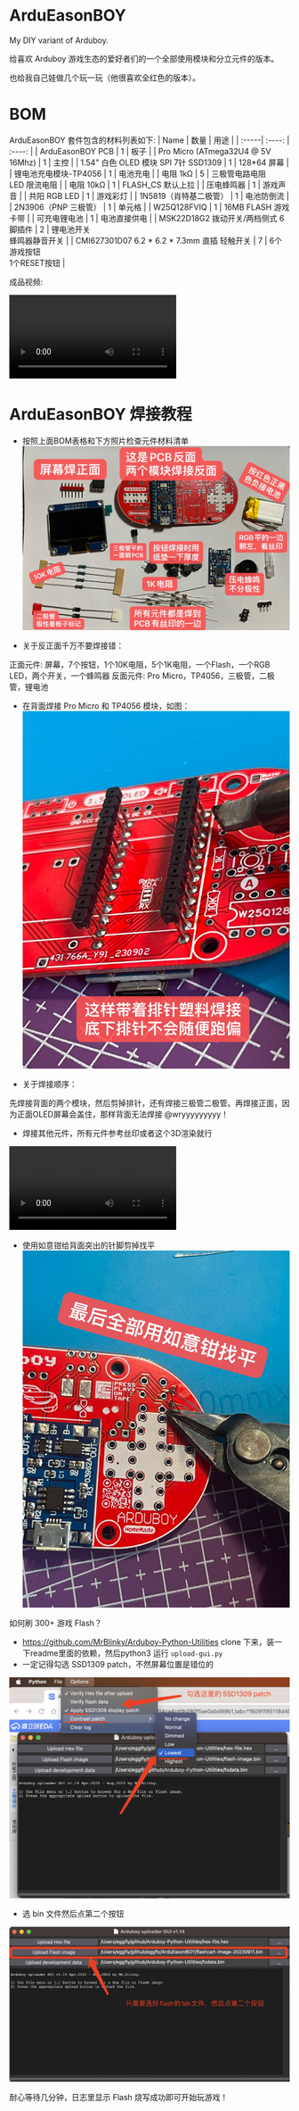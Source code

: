 # ArduEasonBOY

My DIY variant of Arduboy.

给喜欢 Arduboy 游戏生态的爱好者们的一个全部使用模块和分立元件的版本。

也给我自己娃做几个玩一玩（他很喜欢全红色的版本）。

# BOM

ArduEasonBOY 套件包含的材料列表如下:
| Name | 数量 | 用途 |
| :-----| :----: | :----: |
| ArduEasonBOY PCB | 1 | 板子 |
| Pro Micro (ATmega32U4 @ 5V 16Mhz) | 1 | 主控 |
| 1.54" 白色 OLED 模块 SPI 7针 SSD1309  | 1 |  128*64 屏幕 |
| 锂电池充电模块-TP4056 | 1 | 电池充电 |
| 电阻 1kΩ | 5 | 三极管电路电阻<br>LED 限流电阻 |
| 电阻 10kΩ | 1 | FLASH_CS 默认上拉 |
| 压电蜂鸣器 | 1 | 游戏声音 |
| 共阳 RGB LED | 1 | 游戏彩灯 |
| 1N5819（肖特基二极管） | 1 | 电池防倒流 |
| 2N3906（PNP 三极管） | 1 | 单元格 |
| W25Q128FVIQ | 1 | 16MB FLASH 游戏卡带 |
| 可充电锂电池 | 1 | 电池直接供电 |
| MSK22D18G2 拨动开关/两档侧式 6脚插件 | 2 | 锂电池开关<br>蜂鸣器静音开关 |
| CMI627301D07 6.2 * 6.2 * 7.3mm 直插 轻触开关 | 7 | 6个游戏按钮<br>1个RESET按钮 |

成品视频:

<video src="images/boy.mp4" controls title="Title"></video>

# ArduEasonBOY 焊接教程

* 按照上面BOM表格和下方照片检查元件材料清单
![materials](images/bom.jpg)

* 关于反正面千万不要焊接错：

正面元件: 屏幕，7个按钮，1个10K电阻，5个1K电阻，一个Flash，一个RGB LED，两个开关，一个蜂鸣器
反面元件: Pro Micro，TP4056，三极管，二极管，锂电池


* 在背面焊接 Pro Micro 和 TP4056 模块，如图：
![Alt text](images/pro_micro.jpg)

* 关于焊接顺序：

先焊接背面的两个模块，然后剪掉排针，还有焊接三极管二极管。再焊接正面，因为正面OLED屏幕会盖住，那样背面无法焊接 @wryyyyyyyyy！ 

* 焊接其他元件，所有元件参考丝印或者这个3D渲染就行

<video src="images/3d.mp4" controls title="3D"></video>


* 使用如意钳给背面突出的针脚剪掉找平
![Alt text](images/cut.jpg)


如何刷 300+ 游戏 Flash？
* https://github.com/MrBlinky/Arduboy-Python-Utilities clone 下来，装一下readme里面的依赖，然后python3 运行 `upload-gui.py`
* 一定记得勾选 SSD1309 patch，不然屏幕位置是错位的

![Alt text](images/patch.png)
* 选 bin 文件然后点第二个按钮

![Alt text](images/flash.png)

耐心等待几分钟，日志里显示 Flash 烧写成功即可开始玩游戏！
